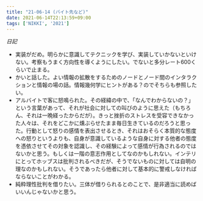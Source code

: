 ```yaml
---
title: "21-06-14 (バイト先など)"
date: 2021-06-14T22:13:59+09:00
tags: ['NIKKI', '2021']
---
```

*日記*
- 実装がだめ。明らかに意識してテクニックを学び、実装していかないといけない。考察もうまく方向性を導くようにしたい。でないと多分レート600くらいで止まる。
- かいと話した。よい情報の拡散をするためのノードとノード間のインタラクションと情報の場の話。情報幾何学にヒントがある？のでそちらも参照したい。
- アルバイトで客に怒鳴られた。その経緯の中で、「なんでわからないの？」という言葉があって、それが社会に対しての叫びのように思えた（もちろん、それは一晩経ったからだが）。きっと挫折のストレスを受容できなかった人々は、それをどこかに燻ぶらせたまま毎日生きているのだろうと思った。行動として怒りの感情を表出させるとき、それはおそらく本質的な態度への怒りというよりも、自身が意識しているような自身に対する他者の態度を憑依させてその対象を認識し、その経験によって感情が行為されるのではないかと思う。もしくは一階の意志作用としてなのかもしれない。インテリにとってホッブスは批判されるべきだが、そうでないものに対しては自明の理なのかもしれない。そうであったら他者に対して基本的に警戒しなければならないことがわかる。
- 純粋理性批判を借りたい。三体が借りられるとのことで、是非適当に読めばいいんじゃないかと思う。

